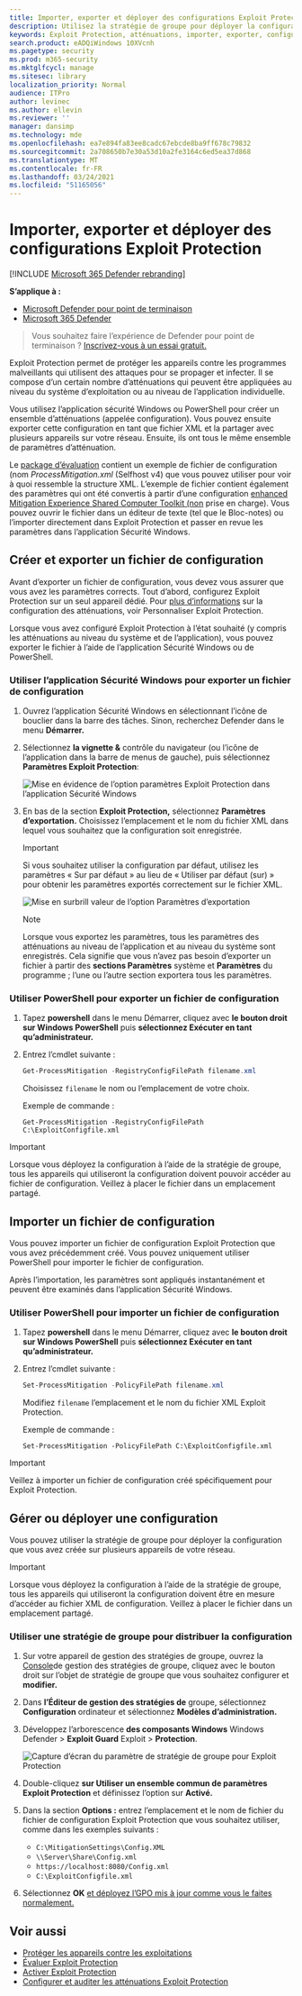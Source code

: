 ```yaml
---
title: Importer, exporter et déployer des configurations Exploit Protection
description: Utilisez la stratégie de groupe pour déployer la configuration des atténuations.
keywords: Exploit Protection, atténuations, importer, exporter, configurer, convertir, conversion, déployer, installer
search.product: eADQiWindows 10XVcnh
ms.pagetype: security
ms.prod: m365-security
ms.mktglfcycl: manage
ms.sitesec: library
localization_priority: Normal
audience: ITPro
author: levinec
ms.author: ellevin
ms.reviewer: ''
manager: dansimp
ms.technology: mde
ms.openlocfilehash: ea7e894fa83ee8cadc67ebcde8ba9ff678c79832
ms.sourcegitcommit: 2a708650b7e30a53d10a2fe3164c6ed5ea37d868
ms.translationtype: MT
ms.contentlocale: fr-FR
ms.lasthandoff: 03/24/2021
ms.locfileid: "51165056"
---
```

# <a name="import-export-and-deploy-exploit-protection-configurations"></a>Importer, exporter et déployer des configurations Exploit Protection

[!INCLUDE [Microsoft 365 Defender rebranding](../../includes/microsoft-defender.md)]


**S’applique à :**
- [Microsoft Defender pour point de terminaison](https://go.microsoft.com/fwlink/p/?linkid=2154037)
- [Microsoft 365 Defender](https://go.microsoft.com/fwlink/?linkid=2118804)

> Vous souhaitez faire l’expérience de Defender pour point de terminaison ? [Inscrivez-vous à un essai gratuit.](https://www.microsoft.com/microsoft-365/windows/microsoft-defender-atp?ocid=docs-wdatp-exposedapis-abovefoldlink) 


Exploit Protection permet de protéger les appareils contre les programmes malveillants qui utilisent des attaques pour se propager et infecter. Il se compose d’un certain nombre d’atténuations qui peuvent être appliquées au niveau du système d’exploitation ou au niveau de l’application individuelle.

Vous utilisez l’application sécurité Windows ou PowerShell pour créer un ensemble d’atténuations (appelée configuration). Vous pouvez ensuite exporter cette configuration en tant que fichier XML et la partager avec plusieurs appareils sur votre réseau. Ensuite, ils ont tous le même ensemble de paramètres d’atténuation.

Le [package d’évaluation](https://demo.wd.microsoft.com/Page/EP) contient un exemple de fichier de configuration (nom *ProcessMitigation.xml* (Selfhost v4) que vous pouvez utiliser pour voir à quoi ressemble la structure XML. L’exemple de fichier contient également des paramètres qui ont été convertis à partir d’une configuration [enhanced Mitigation Experience Shared Computer Toolkit (non](https://support.microsoft.com/en-us/help/2458544/the-enhanced-mitigation-experience-toolkit) prise en charge). Vous pouvez ouvrir le fichier dans un éditeur de texte (tel que le Bloc-notes) ou l’importer directement dans Exploit Protection et passer en revue les paramètres dans l’application Sécurité Windows.

## <a name="create-and-export-a-configuration-file"></a>Créer et exporter un fichier de configuration

Avant d’exporter un fichier de configuration, vous devez vous assurer que vous avez les paramètres corrects. Tout d’abord, configurez Exploit Protection sur un seul appareil dédié. Pour [plus d’informations](customize-exploit-protection.md) sur la configuration des atténuations, voir Personnaliser Exploit Protection.

Lorsque vous avez configuré Exploit Protection à l’état souhaité (y compris les atténuations au niveau du système et de l’application), vous pouvez exporter le fichier à l’aide de l’application Sécurité Windows ou de PowerShell.

### <a name="use-the-windows-security-app-to-export-a-configuration-file"></a>Utiliser l’application Sécurité Windows pour exporter un fichier de configuration

1. Ouvrez l’application Sécurité Windows en sélectionnant l’icône de bouclier dans la barre des tâches. Sinon, recherchez Defender dans le menu **Démarrer.**

2. Sélectionnez **la vignette &** contrôle du navigateur (ou l’icône de l’application dans la barre de menus de gauche), puis sélectionnez **Paramètres Exploit Protection**:

    ![Mise en évidence de l’option paramètres Exploit Protection dans l’application Sécurité Windows](/microsoft-365/security/defender-endpoint/images/wdsc-exp-prot)

3. En bas de la section **Exploit Protection,** sélectionnez **Paramètres d’exportation.** Choisissez l’emplacement et le nom du fichier XML dans lequel vous souhaitez que la configuration soit enregistrée.

    > [!IMPORTANT]
    > Si vous souhaitez utiliser la configuration par défaut, utilisez les paramètres « Sur par défaut » au lieu de « Utiliser par défaut (sur) » pour obtenir les paramètres exportés correctement sur le fichier XML.

    ![Mise en surbrill valeur de l’option Paramètres d’exportation](/microsoft-365/security/defender-endpoint/images/wdsc-exp-prot-export)

    > [!NOTE]
    > Lorsque vous exportez les paramètres, tous les paramètres des atténuations au niveau de l’application et au niveau du système sont enregistrés. Cela signifie que vous n’avez pas besoin d’exporter un fichier à partir des **sections Paramètres** système et **Paramètres** du programme ; l’une ou l’autre section exportera tous les paramètres.

### <a name="use-powershell-to-export-a-configuration-file"></a>Utiliser PowerShell pour exporter un fichier de configuration

1. Tapez **powershell** dans le menu Démarrer, cliquez avec **le bouton droit sur Windows PowerShell** puis **sélectionnez Exécuter en tant qu’administrateur.**
2. Entrez l’cmdlet suivante :

    ```PowerShell
    Get-ProcessMitigation -RegistryConfigFilePath filename.xml
    ```

    Choisissez `filename` le nom ou l’emplacement de votre choix.

    Exemple de commande :

    `Get-ProcessMitigation -RegistryConfigFilePath C:\ExploitConfigfile.xml`

> [!IMPORTANT]
> Lorsque vous déployez la configuration à l’aide de la stratégie de groupe, tous les appareils qui utiliseront la configuration doivent pouvoir accéder au fichier de configuration. Veillez à placer le fichier dans un emplacement partagé.

## <a name="import-a-configuration-file"></a>Importer un fichier de configuration

Vous pouvez importer un fichier de configuration Exploit Protection que vous avez précédemment créé. Vous pouvez uniquement utiliser PowerShell pour importer le fichier de configuration.

Après l’importation, les paramètres sont appliqués instantanément et peuvent être examinés dans l’application Sécurité Windows.

### <a name="use-powershell-to-import-a-configuration-file"></a>Utiliser PowerShell pour importer un fichier de configuration

1. Tapez **powershell** dans le menu Démarrer, cliquez avec **le bouton droit sur Windows PowerShell** puis **sélectionnez Exécuter en tant qu’administrateur.**
2. Entrez l’cmdlet suivante :

    ```PowerShell
    Set-ProcessMitigation -PolicyFilePath filename.xml
    ```

    Modifiez `filename` l’emplacement et le nom du fichier XML Exploit Protection.

    Exemple de commande :

    `Set-ProcessMitigation -PolicyFilePath C:\ExploitConfigfile.xml`

> [!IMPORTANT]
>
> Veillez à importer un fichier de configuration créé spécifiquement pour Exploit Protection.

## <a name="manage-or-deploy-a-configuration"></a>Gérer ou déployer une configuration

Vous pouvez utiliser la stratégie de groupe pour déployer la configuration que vous avez créée sur plusieurs appareils de votre réseau.

> [!IMPORTANT]
> Lorsque vous déployez la configuration à l’aide de la stratégie de groupe, tous les appareils qui utiliseront la configuration doivent être en mesure d’accéder au fichier XML de configuration. Veillez à placer le fichier dans un emplacement partagé.

### <a name="use-group-policy-to-distribute-the-configuration"></a>Utiliser une stratégie de groupe pour distribuer la configuration

1. Sur votre appareil de gestion des stratégies de groupe, ouvrez la [Console](https://docs.microsoft.com/previous-versions/windows/desktop/gpmc/group-policy-management-console-portal)de gestion des stratégies de groupe, cliquez avec le bouton droit sur l’objet de stratégie de groupe que vous souhaitez configurer et **modifier.**

2. Dans **l’Éditeur de gestion des stratégies de** groupe, sélectionnez **Configuration** ordinateur et sélectionnez **Modèles d’administration.**

3. Développez l’arborescence **des composants Windows** Windows Defender  >  **Exploit Guard** Exploit  >  **Protection**.

    ![Capture d’écran du paramètre de stratégie de groupe pour Exploit Protection](/microsoft-365/security/defender-endpoint/images/exp-prot-gp)

4. Double-cliquez **sur Utiliser un ensemble commun de paramètres Exploit Protection** et définissez l’option sur **Activé.**

5. Dans la section **Options :** entrez l’emplacement et le nom de fichier du fichier de configuration Exploit Protection que vous souhaitez utiliser, comme dans les exemples suivants :

    * `C:\MitigationSettings\Config.XML`
    * `\\Server\Share\Config.xml`
    * `https://localhost:8080/Config.xml`
    * `C:\ExploitConfigfile.xml`

6. Sélectionnez **OK** [et déployez l’GPO mis à jour comme vous le faites normalement.](https://docs.microsoft.com/windows/win32/srvnodes/group-policy)

## <a name="see-also"></a>Voir aussi

- [Protéger les appareils contre les exploitations](exploit-protection.md)
- [Évaluer Exploit Protection](evaluate-exploit-protection.md)
- [Activer Exploit Protection](enable-exploit-protection.md)
- [Configurer et auditer les atténuations Exploit Protection](customize-exploit-protection.md)
